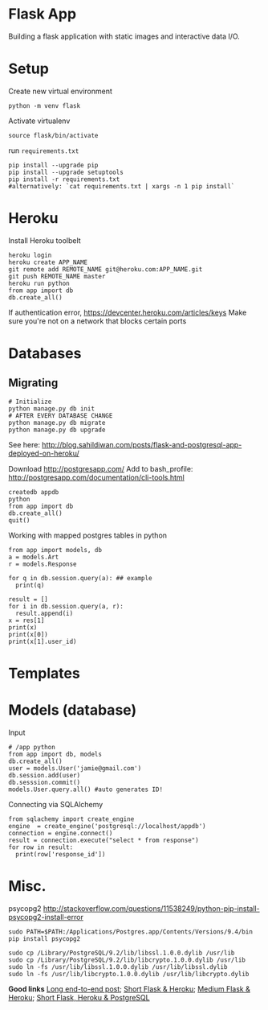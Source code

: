 # Flask App 

Building a flask application with static images and interactive data I/O.

# Setup 
Create new virtual environment
``` 
python -m venv flask
```

Activate virtualenv
```
source flask/bin/activate
```

run `requirements.txt`
```
pip install --upgrade pip
pip install --upgrade setuptools
pip install -r requirements.txt 
#alternatively: `cat requirements.txt | xargs -n 1 pip install`
```
# Heroku
Install Heroku toolbelt
```
heroku login
heroku create APP_NAME
git remote add REMOTE_NAME git@heroku.com:APP_NAME.git
git push REMOTE_NAME master
heroku run python
from app import db
db.create_all()
```
If authentication error, https://devcenter.heroku.com/articles/keys
Make sure you're not on a network that blocks certain ports

# Databases
## Migrating
```
# Initialize
python manage.py db init
# AFTER EVERY DATABASE CHANGE
python manage.py db migrate
python manage.py db upgrade
```
See here: http://blog.sahildiwan.com/posts/flask-and-postgresql-app-deployed-on-heroku/

Download http://postgresapp.com/
Add to bash_profile: http://postgresapp.com/documentation/cli-tools.html
```
createdb appdb
python
from app import db
db.create_all()
quit()
```

Working with mapped postgres tables in python
```
from app import models, db
a = models.Art
r = models.Response

for q in db.session.query(a): ## example
  print(q)
  
result = []
for i in db.session.query(a, r):
  result.append(i)
x = res[1]
print(x)
print(x[0])
print(x[1].user_id)
```


# Templates

# Models (database)

Input
```
# /app python
from app import db, models
db.create_all()
user = models.User('jamie@gmail.com')
db.session.add(user)
db.sesssion.commit()
models.User.query.all() #auto generates ID!
```

Connecting via SQLAlchemy
```
from sqlachemy import create_engine
engine  = create_engine('postgresql://localhost/appdb')
connection = engine.connect()
result = connection.execute("select * from response")
for row in result:
  print(row['response_id'])
```

# Misc.

psycopg2
http://stackoverflow.com/questions/11538249/python-pip-install-psycopg2-install-error
```
sudo PATH=$PATH:/Applications/Postgres.app/Contents/Versions/9.4/bin pip install psycopg2
```
```
sudo cp /Library/PostgreSQL/9.2/lib/libssl.1.0.0.dylib /usr/lib
sudo cp /Library/PostgreSQL/9.2/lib/libcrypto.1.0.0.dylib /usr/lib
sudo ln -fs /usr/lib/libssl.1.0.0.dylib /usr/lib/libssl.dylib
sudo ln -fs /usr/lib/libcrypto.1.0.0.dylib /usr/lib/libcrypto.dylib
```

**Good links**
[Long end-to-end post](http://blog.miguelgrinberg.com/post/the-flask-mega-tutorial-part-iv-database);
[Short Flask & Heroku](http://blog.sahildiwan.com/posts/flask-and-postgresql-app-deployed-on-heroku/);
[Medium Flask & Heroku](https://realpython.com/blog/python/flask-by-example-part-1-project-setup/);
[Short Flask, Heroku & PostgreSQL](http://blog.y3xz.com/blog/2012/08/16/flask-and-postgresql-on-heroku)
